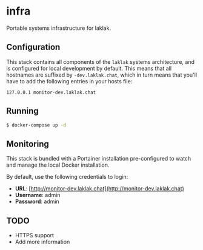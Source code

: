 # infra
Portable systems infrastructure for laklak.

## Configuration
This stack contains all components of the `laklak` systems architecture, and is configured for local development by default. This means that all hostnames are suffixed by `-dev.laklak.chat`, which in turn means that you'll have to add the following entries in your hosts file:

```
127.0.0.1 monitor-dev.laklak.chat
```

## Running
``` bash
$ docker-compose up -d
```

## Monitoring
This stack is bundled with a Portainer installation pre-configured to watch and manage the local Docker installation.

By default, use the following credentials to login:

- **URL**: [http://monitor-dev.laklak.chat](http://monitor-dev.laklak.chat)
- **Username**: admin
- **Password**: admin

## TODO
- HTTPS support
- Add more information
